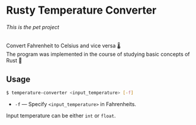# Rusty Temperature Converter
###### This is the pet project

Convert Fahrenheit to Celsius and vice versa 🌡️ <br />
The program was implemented in the course of studying basic concepts of Rust 🦀

## Usage
```sh
$ temperature-converter <input_temperature> [-f]
```

- `-f` — Specify `<input_temperature>` in Fahrenheits.

Input temperature can be either `int` or `float`.
